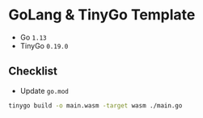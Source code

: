 # GoLang & TinyGo Template

- Go `1.13`
- TinyGo `0.19.0`

## Checklist

- Update `go.mod`

```bash
tinygo build -o main.wasm -target wasm ./main.go
```